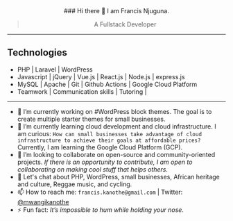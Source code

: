<div align="center">
### Hi there 👋 I am Francis Njuguna.

> A Fullstack Developer
</div>
<!-- ![](https://komarev.com/ghpvc/?username=mwanginjuguna&color=84CC16) -->

----
## Technologies
* PHP | Laravel | WordPress
* Javascript | jQuery | Vue.js | React.js | Node.js | express.js
* MySQL | Apache | Git | Github Actions | Google Cloud Platform
* Teamwork | Communication skills | Tutoring | 
----
- 🔭 I’m currently working on #WordPress block themes. The goal is to create multiple starter themes for small businesses.
- 🌱 I’m currently learning cloud development and cloud infrastructure. I am curious: ``How can small businesses take advantage of cloud infrastructure to achieve their goals at affordable prices?`` Currently, I am learning the Google Cloud Platform (GCP).
- 👯 I’m looking to collaborate on open-source and community-oriented projects. _*If there is an opportunity to contribute, I am open to collaborating on making cool stuff that helps others.*_
- 💬 Let's chat about PHP, WordPress, small businesses, African heritage and culture, Reggae music, and cycling.
- 📫 How to reach me: `francis.kanothe@gmail.com` | Twitter: [@mwangikanothe](https://twitter.com/mwangikanothe)
- ⚡ Fun fact: _*It’s impossible to hum while holding your nose*_.

